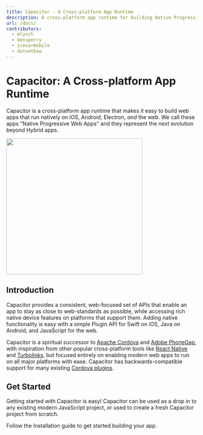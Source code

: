 ```yaml
---
title: Capacitor - A Cross-platform App Runtime
description: A cross-platform app runtime for building Native Progressive Web Apps for iOS, Android, Electron, and beyond
url: /docs/
contributors:
  - mlynch
  - bensperry
  - jcesarmobile
  - dotnetkow
---
```


# Capacitor: A Cross-platform App Runtime

<p class="intro">Capacitor is a cross-platform app runtime that makes it easy to build web apps that run natively on iOS, Android, Electron, <em>and</em> the web. We call these apps "Native Progressive Web Apps" and they represent the next evolution beyond Hybrid apps.</p>

<img src="/assets/img/docs/capacitor-index.png" style="height: 360px" />

## Introduction

Capacitor provides a consistent, web-focused set of APIs that enable an app to stay as close to web-standards as possible, while accessing rich native device features on platforms that support them. Adding native functionality is easy with a simple Plugin API for Swift on iOS, Java on Android, and JavaScript for the web.

Capacitor is a spiritual successor to [Apache Cordova](https://cordova.apache.org/) and [Adobe PhoneGap](https://phonegap.com/), with inspiration from other popular cross-platform tools like [React Native](http://facebook.github.io/react-native/) and [Turbolinks](https://github.com/turbolinks/turbolinks), but focused entirely on enabling modern web apps to run on all major platforms with ease. Capacitor has backwards-compatible support for many existing [Cordova plugins](https://cordova.apache.org/plugins/).

## Get Started

Getting started with Capacitor is easy! Capacitor can be used as a drop in to any existing modern JavaScript project, or used to create a fresh Capacitor project from scratch.

Follow the <stencil-route-link url="/docs/getting-started">Installation</stencil-route-link> guide to get started building your app.
